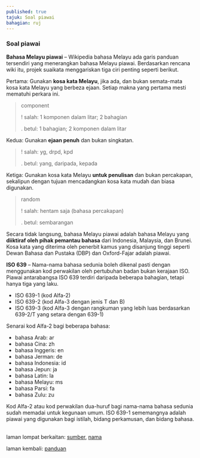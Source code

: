 ```yaml
---
published: true
tajuk: Soal piawai
bahagian: ruj
---
```


### Soal piawai

**Bahasa Melayu piawai**
&ndash; Wikipedia bahasa Melayu ada garis panduan tersendiri
yang menerangkan bahasa Melayu piawai. Berdasarkan rencana
wiki itu, projek suaikata menggariskan tiga ciri penting
seperti berikut.

Pertama: Gunakan **kosa kata Melayu**, jika ada, dan bukan
semata-mata kosa kata Melayu yang berbeza ejaan. Setiap
makna yang pertama mesti mematuhi perkara ini.

> component
>
> ! salah: 1 komponen dalam litar; 2 bahagian
>
> . betul: 1 bahagian; 2 komponen dalam litar

Kedua: Gunakan **ejaan penuh** dan bukan singkatan.

> ! salah: yg, drpd, kpd
>
> . betul: yang, daripada, kepada

Ketiga: Gunakan kosa kata Melayu **untuk penulisan** dan
bukan percakapan, sekalipun dengan tujuan mencadangkan kosa
kata mudah dan biasa digunakan.

> random
>
> ! salah: hentam saja (bahasa percakapan)
>
> . betul: sembarangan

Secara tidak langsung, bahasa Melayu piawai adalah bahasa
Melayu yang **diiktiraf oleh pihak pemantau bahasa** dari
Indonesia, Malaysia, dan Brunei. Kosa kata yang diterima
oleh penerbit kamus yang disanjung tinggi seperti Dewan
Bahasa dan Pustaka (DBP) dan Oxford-Fajar adalah piawai.

**ISO 639**
&ndash; Nama-nama bahasa sedunia boleh dikenal pasti dengan
menggunakan kod perwakilan oleh pertubuhan badan bukan
kerajaan ISO. Piawai antarabangsa ISO 639 terdiri daripada
beberapa bahagian, tetapi hanya tiga yang laku.

- ISO 639-1 (kod Alfa-2)
- ISO 639-2 (kod Alfa-3 dengan jenis T dan B)
- ISO 639-3 (kod Alfa-3 dengan rangkuman yang lebih luas
berdasarkan 639-2/T yang setara dengan 639-1)

Senarai kod Alfa-2 bagi beberapa bahasa:

- bahasa Arab: ar
- bahasa Cina: zh
- bahasa Inggeris: en
- bahasa Jerman: de
- bahasa Indonesia: id
- bahasa Jepun: ja
- bahasa Latin: la
- bahasa Melayu: ms
- bahasa Parsi: fa
- bahasa Zulu: zu

Kod Alfa-2 atau kod perwakilan dua-huruf bagi nama-nama
bahasa sedunia sudah memadai untuk kegunaan umum. ISO 639-1
sememangnya adalah piawai yang digunakan bagi istilah,
bidang perkamusan, dan bidang bahasa.

&nbsp;  
laman lompat berkaitan: [sumber][1], [nama][2]

laman kembali: [panduan][0]

  [0]: ../index.md
  [1]: ../bab/sumber.md
  [2]: ../bab/nama.md
